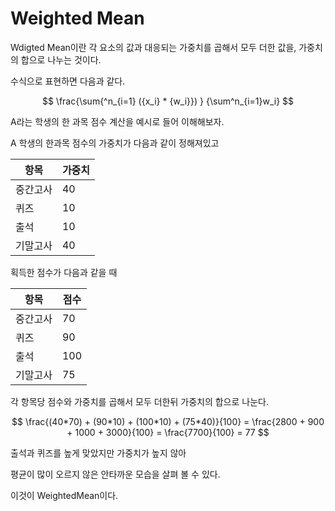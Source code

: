 # Weighted Mean


Wdigted Mean이란 각 요소의 값과  대응되는 가중치를 곱해서 모두 더한 값을, 가중치의 합으로 나누는 것이다.

수식으로 표현하면 다음과 같다.

$$ \frac{\sum{^n_{i=1} ({x_i} * {w_i}}) } {\sum^n_{i=1}w_i}  $$

A라는 학생의 한 과목 점수 계산을 예시로 들어 이해해보자.

A 학생의 한과목 점수의 가중치가 다음과 같이 정해져있고

|항목|가중치|
|---|---|
|중간고사|40|
|퀴즈|10|
|출석|10|
|기말고사|40|

획득한 점수가 다음과 같을 때

|항목|점수|
|---|---|
|중간고사|70|
|퀴즈|90|
|출석|100|
|기말고사|75|

각 항목당 점수와 가중치를 곱해서 모두 더한뒤 가중치의 합으로 나눈다.

$$ \frac{(40*70) + (90*10) + (100*10) + (75*40)}{100} = \frac{2800 + 900 + 1000 + 3000}{100} = \frac{7700}{100} = 77 $$

출석과 퀴즈를 높게 맞았지만 가중치가 높지 않아

평균이 많이 오르지 않은 안타까운 모습을 살펴 볼 수 있다.

이것이 WeightedMean이다.